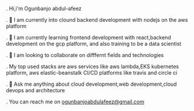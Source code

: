 
. Hi,i'm Ogunbanjo abdul-afeez

. 🔭 I am currently into clound backend development with nodejs on the aws platform

. 🌱 I am currently learning frontend development with react,backend development on the gcp platform, and also training to be a data scientist

. 👯 I am looking to collaborate on difffernt fields and technologies

. My top used stacks are aws services like aws lambda,EKS kubernetes platform, aws elastic-beanstalk CI/CD platforms like travis and circle ci

.  💬 Ask me anything about cloud development,web development,cloud devops and architecture

. You can reach me on ogunbanjoabdulafeez@gmail.com




